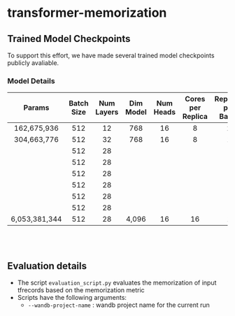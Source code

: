 # transformer-memorization


## Trained Model Checkpoints

To support this effort, we have made several trained model checkpoints publicly avaliable.

### Model Details

| Params        | Batch Size | Num Layers | Dim Model | Num Heads | Cores per Replica | Replicas per Batch | GAS | TPU Size |
|:-------------:|:----------:|:----------:|:---------:|:---------:|:-----------------:|:------------------:|:---:|:--------:|
| 162,675,936   | 512        | 12         | 768       | 16        | 8                 | 2                  | 8   | 256      |
| 304,663,776   | 512        | 32         | 768       | 16        | 8                 | 1                  | 16  | 256      |
|               | 512        | 28         |           |           |                   |                    |     | 256      |
|               | 512        | 28         |           |           |                   |                    |     | 256      |
|               | 512        | 28         |           |           |                   |                    |     | 256      |
|               | 512        | 28         |           |           |                   |                    |     | 256      |
|               | 512        | 28         |           |           |                   |                    |     | 256      |
|               | 512        | 28         |           |           |                   |                    |     | 256      |
| 6,053,381,344 | 512        | 28         | 4,096     | 16        | 16                | 1                  | 16  | 256      |

<br><br>

## Evaluation details
* The script `evaluation_script.py` evaluates the memorization of input tfrecords based on the memorization metric
* Scripts have the following arguments:
    * `--wandb-project-name` : wandb project name for the current run

